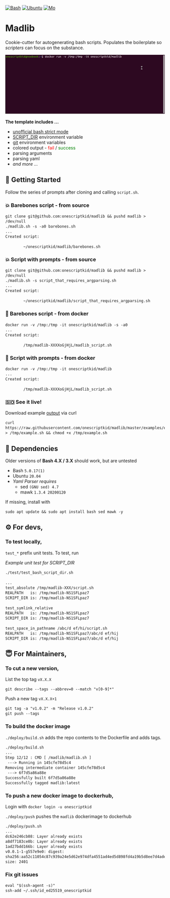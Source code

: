 [![Bash](https://img.shields.io/badge/bash-5.0.17(1)-blue)](https://www.gnu.org/software/bash/)
[![Ubuntu](https://img.shields.io/badge/ubuntu-20.04-purple)](https://releases.ubuntu.com/20.04/)
[![Mo](https://img.shields.io/badge/mo-2.3.3-teal)](https://github.com/tests-always-included/mo)

# Madlib

Cookie-cutter for autogenerating bash scripts. Populates the boilerplate so *scripters* can focus on the substance.

![madlib in action](./assets/madlib.gif)

**The template includes ...**
- [unofficial bash strict mode](http://redsymbol.net/articles/unofficial-bash-strict-mode/)
- [SCRIPT_DIR](https://stackoverflow.com/questions/59895/how-do-i-get-the-directory-where-a-bash-script-is-located-from-within-the-script) environment variable
- [git](https://stackoverflow.com/questions/949314/how-do-i-get-the-hash-for-the-current-commit-in-git) environment variables
- colored output - <span style="color:red">fail</span> / <span style="color:green">success</span>
- parsing arguments
- parsing yaml
- *and more ...*

## 🚀 Getting Started

Follow the series of prompts after cloning and calling `script.sh`. 

### 💥 Barebones script - from source

```
git clone git@github.com:onescriptkid/madlib && pushd madlib > /dev/null
./madlib.sh -s -a0 barebones.sh
...
Created script:

        ~/onescriptkid/madlib/barebones.sh
```

### 💥 Script with prompts - from source

```shell
git clone git@github.com:onescriptkid/madlib && pushd madlib > /dev/null
./madlib.sh -s script_that_requires_argparsing.sh
...
Created script:

        ~/onescriptkid/madlib/script_that_requires_argparsing.sh
```
### 🐳 Barebones script - from docker
```shell
docker run -v /tmp:/tmp -it onescriptkid/madlib -s -a0
...
Created script:

        /tmp/madlib-XXXXoGjHjL/madlib_script.sh
```
### 🐳 Script with prompts - from docker

```shell
docker run -v /tmp:/tmp -it onescriptkid/madlib
...
Created script:

        /tmp/madlib-XXXXoGjHjL/madlib_script.sh
```

### 🇸🇴 See it live! 

Download example [output](https://raw.githubusercontent.com/onescriptkid/madlib/master/examples/example.sh) via curl
```
curl https://raw.githubusercontent.com/onescriptkid/madlib/master/examples/example.sh > /tmp/example.sh && chmod +x /tmp/example.sh
```

## 🌲 Dependencies

Older versions of **Bash 4.X / 3.X** should work, but are untested

 - Bash `5.0.17(1)`
 - Ubuntu `20.04`
 - *Yaml Parser requires*
   - sed `(GNU sed) 4.7`
   - mawk `1.3.4 20200120`

If missing, install with
```
sudo apt update && sudo apt install bash sed mawk -y
```

## ⚙️ For devs,
### To test locally,

`test_*` prefix unit tests. To test, run 

*Example unit test for SCRIPT_DIR*
```
./test/test_bash_script_dir.sh

...
test_absolute /tmp/madlib-XXX/script.sh
REALPATH   is: /tmp/madlib-NS1SFLpaz7
SCRIPT_DIR is: /tmp/madlib-NS1SFLpaz7

test_symlink_relative
REALPATH   is: /tmp/madlib-NS1SFLpaz7
SCRIPT_DIR is: /tmp/madlib-NS1SFLpaz7

test_space_in_pathname /abc/d ef/hi/script.sh
REALPATH   is: /tmp/madlib-NS1SFLpaz7/abc/d ef/hij
SCRIPT_DIR is: /tmp/madlib-NS1SFLpaz7/abc/d ef/hij

```

## 😇 For Maintainers,

### To cut a new version,

List the top tag `vX.X.X`

```
git describe --tags --abbrev=0 --match "v[0-9]*"
```

Push a new tag `vX.X.X+1`
```
git tag -a "v1.0.2" -m "Release v1.0.2"
git push --tags
```
### To build the docker image

`./deploy/build.sh` adds the repo contents to the Dockerfile and adds tags.

```
./deploy/build.sh
...
Step 12/12 : CMD [ /madlib/madlib.sh ]
 ---> Running in 145cfe78d5c4
Removing intermediate container 145cfe78d5c4
 ---> 6f7d5a86a88e
Successfully built 6f7d5a86a88e
Successfully tagged madlib:latest
```

### To push a new docker image to dockerhub,

Login with `docker login -u onescriptkid`

`./deploy/push` pushes the `madlib` dockerimage to dockerhub

```
./deploy/push.sh
...
dc62e246cb08: Layer already exists 
a8df7183ce0b: Layer already exists 
1ad27bdd166b: Layer already exists 
v0.0.1-1-g557e9e0: digest: sha256:aa52c11054c87c939a24e5d62e974dfa4551ad4ed5d898fd4a19b5d8ee7d4ade size: 2401
```

### Fix git issues
```
eval "$(ssh-agent -s)"
ssh-add ~/.ssh/id_ed25519_onescriptkid
```